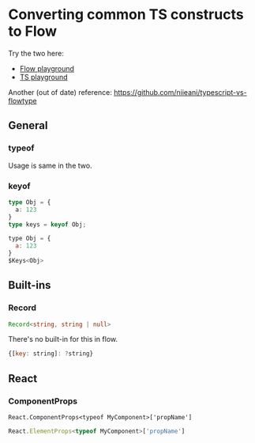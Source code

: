 # Converting common TS constructs to Flow

Try the two here: 
- [Flow playground](https://flow.org/try)
- [TS playground](https://www.typescriptlang.org/play)

Another (out of date) reference: https://github.com/niieani/typescript-vs-flowtype

## General

### typeof
Usage is same in the two.

### keyof 
```ts
type Obj = {
  a: 123
}
type keys = keyof Obj;
```

```js
type Obj = {
  a: 123
}
$Keys<Obj>
```

## Built-ins

### Record 
```ts
Record<string, string | null>
```
There's no built-in for this in flow.
```js
{[key: string]: ?string}
```


## React

### ComponentProps
```tsx
React.ComponentProps<typeof MyComponent>['propName']
```

```js
React.ElementProps<typeof MyComponent>['propName']
```
